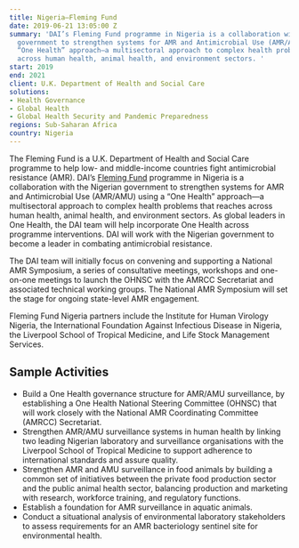 ```yaml
---
title: Nigeria—Fleming Fund
date: 2019-06-21 13:05:00 Z
summary: 'DAI’s Fleming Fund programme in Nigeria is a collaboration with the Nigerian
  government to strengthen systems for AMR and Antimicrobial Use (AMR/AMU) using a
  “One Health” approach—a multisectoral approach to complex health problems that reaches
  across human health, animal health, and environment sectors. '
start: 2019
end: 2021
client: U.K. Department of Health and Social Care
solutions:
- Health Governance
- Global Health
- Global Health Security and Pandemic Preparedness
regions: Sub-Saharan Africa
country: Nigeria
---
```


The Fleming Fund is a U.K. Department of Health and Social Care programme to help low- and middle-income countries fight antimicrobial resistance (AMR). DAI’s [Fleming Fund](Flemingfund.org) programme in Nigeria is a collaboration with the Nigerian government to strengthen systems for AMR and Antimicrobial Use (AMR/AMU) using a “One Health” approach—a multisectoral approach to complex health problems that reaches across human health, animal health, and environment sectors. As global leaders in One Health, the DAI team will help incorporate One Health across programme interventions. DAI will work with the Nigerian government to become a leader in combating antimicrobial resistance.

The DAI team will initially focus on convening and supporting a National AMR Symposium, a series of consultative meetings, workshops and one-on-one meetings to launch the OHNSC with the AMRCC Secretariat and associated technical working groups. The National AMR Symposium will set the stage for ongoing state-level AMR engagement.

Fleming Fund Nigeria partners include the Institute for Human Virology Nigeria, the International Foundation Against Infectious Disease in Nigeria, the Liverpool School of Tropical Medicine, and Life Stock Management Services.

## Sample Activities

* Build a One Health governance structure for AMR/AMU surveillance, by establishing a One Health National Steering Committee (OHNSC) that will work closely with the National AMR Coordinating Committee (AMRCC) Secretariat.
* Strengthen AMR/AMU surveillance systems in human health by linking two leading Nigerian laboratory and surveillance organisations with the Liverpool School of Tropical Medicine to support adherence to international standards and assure quality.
* Strengthen AMR and AMU surveillance in food animals by building a common set of initiatives between the private food production sector and the public animal health sector, balancing production and marketing with research, workforce training, and regulatory functions.
* Establish a foundation for AMR surveillance in aquatic animals.
* Conduct a situational analysis of environmental laboratory stakeholders to assess requirements for an AMR bacteriology sentinel site for environmental health.
